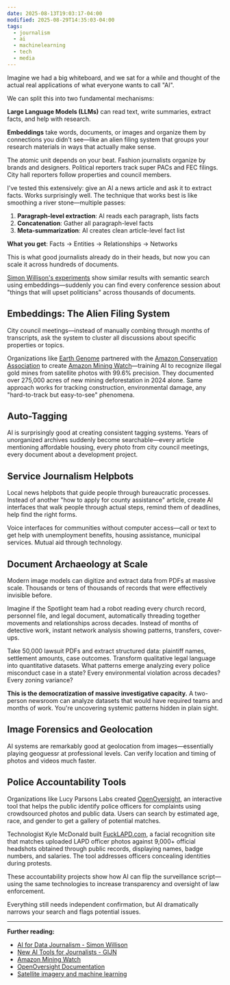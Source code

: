 ```yaml
---
date: 2025-08-13T19:03:17-04:00
modified: 2025-08-29T14:35:03-04:00
tags:
  - journalism
  - ai
  - machinelearning
  - tech
  - media
---
```


Imagine we had a big whiteboard, and we sat for a while and thought of the actual real applications of what everyone wants to call "AI".

We can split this into two fundamental mechanisms:

**Large Language Models (LLMs)** can read text, write summaries, extract facts, and help with research.

**Embeddings** take words, documents, or images and organize them by connections you didn't see—like an alien filing system that groups your research materials in ways that actually make sense.

The atomic unit depends on your beat. Fashion journalists organize by brands and designers. Political reporters track super PACs and FEC filings. City hall reporters follow properties and council members.

I've tested this extensively: give an AI a news article and ask it to extract facts. Works surprisingly well. The technique that works best is like smoothing a river stone—multiple passes:

1. **Paragraph-level extraction**: AI reads each paragraph, lists facts
2. **Concatenation**: Gather all paragraph-level facts
3. **Meta-summarization**: AI creates clean article-level fact list

**What you get**: Facts → Entities → Relationships → Networks

This is what good journalists already do in their heads, but now you can scale it across hundreds of documents.

[Simon Willison's experiments](https://simonwillison.net/2024/Apr/17/ai-for-data-journalism/) show similar results with semantic search using embeddings—suddenly you can find every conference session about "things that will upset politicians" across thousands of documents.

## Embeddings: The Alien Filing System

City council meetings—instead of manually combing through months of transcripts, ask the system to cluster all discussions about specific properties or topics.

Organizations like [Earth Genome](https://news.mongabay.com/2024/07/gold-mining-in-the-amazon-has-doubled-in-area-since-2018-ai-tool-shows/) partnered with the [Amazon Conservation Association](https://www.amazonconservation.org/maap-update-using-ai-to-detect-gold-mining-deforestation-in-the-amazon/) to create [Amazon Mining Watch](https://amazonminingwatch.org/en/about)—training AI to recognize illegal gold mines from satellite photos with 99.6% precision. They documented over 275,000 acres of new mining deforestation in 2024 alone. Same approach works for tracking construction, environmental damage, any "hard-to-track but easy-to-see" phenomena.

## Auto-Tagging

AI is surprisingly good at creating consistent tagging systems. Years of unorganized archives suddenly become searchable—every article mentioning affordable housing, every photo from city council meetings, every document about a development project.

## Service Journalism Helpbots

Local news helpbots that guide people through bureaucratic processes. Instead of another "how to apply for county assistance" article, create AI interfaces that walk people through actual steps, remind them of deadlines, help find the right forms.

Voice interfaces for communities without computer access—call or text to get help with unemployment benefits, housing assistance, municipal services. Mutual aid through technology.

## Document Archaeology at Scale

Modern image models can digitize and extract data from PDFs at massive scale. Thousands or tens of thousands of records that were effectively invisible before.

Imagine if the Spotlight team had a robot reading every church record, personnel file, and legal document, automatically threading together movements and relationships across decades. Instead of months of detective work, instant network analysis showing patterns, transfers, cover-ups.

Take 50,000 lawsuit PDFs and extract structured data: plaintiff names, settlement amounts, case outcomes. Transform qualitative legal language into quantitative datasets. What patterns emerge analyzing every police misconduct case in a state? Every environmental violation across decades? Every zoning variance?

**This is the democratization of massive investigative capacity.** A two-person newsroom can analyze datasets that would have required teams and months of work. You're uncovering systemic patterns hidden in plain sight.

## Image Forensics and Geolocation

AI systems are remarkably good at geolocation from images—essentially playing geoguessr at professional levels. Can verify location and timing of photos and videos much faster.

## Police Accountability Tools

Organizations like Lucy Parsons Labs created [OpenOversight](https://openoversight.lucyparsonslabs.com/), an interactive tool that helps the public identify police officers for complaints using crowdsourced photos and public data. Users can search by estimated age, race, and gender to get a gallery of potential matches.

Technologist Kyle McDonald built [FuckLAPD.com](https://www.404media.co/fucklapd-com-lets-anyone-use-facial-recognition-to-instantly-identify-cops/), a facial recognition site that matches uploaded LAPD officer photos against 9,000+ official headshots obtained through public records, displaying names, badge numbers, and salaries. The tool addresses officers concealing identities during protests.

These accountability projects show how AI can flip the surveillance script—using the same technologies to increase transparency and oversight of law enforcement.

Everything still needs independent confirmation, but AI dramatically narrows your search and flags potential issues.

---

**Further reading:**
- [AI for Data Journalism - Simon Willison](https://simonwillison.net/2024/Apr/17/ai-for-data-journalism/)
- [New AI Tools for Journalists - GIJN](https://gijn.org/stories/new-ai-large-language-model-tools-journalists/)
- [Amazon Mining Watch](https://amazonminingwatch.org/en/about)
- [OpenOversight Documentation](https://openoversight.com/about)
- [Satellite imagery and machine learning](https://www.nature.com/articles/s41467-021-24638-z)